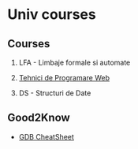 # Univ courses

## Courses

1. LFA - Limbaje formale si automate

2. [Tehnici de Programare Web](https://github.com/WebToLearn/laborator-tehnici-web)

3. DS - Structuri de Date

## Good2Know

* [GDB CheatSheet](https://darkdust.net/files/GDB%20Cheat%20Sheet.pdf)